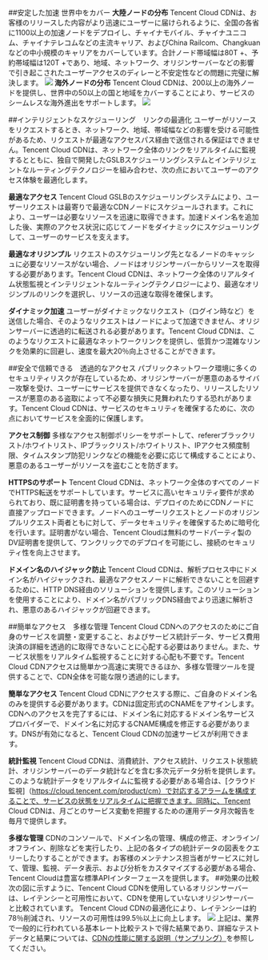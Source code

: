 ##安定した加速 世界中をカバー
**大陸ノードの分布**
Tencent Cloud CDNは、お客様のリリースした内容がより迅速にユーザーに届けられるように、全国の各省に1100以上の加速ノードをデプロイし、チャイナモバイル、チャイナユニコム、チャイナテレコムなどの主流キャリア、およびChina Railcom、Changkuanなどの中小規模のキャリアをカバーしています。合計ノード帯域幅は80T +、予約帯域幅は120T +であり、地域、ネットワーク、オリジンサーバーなどの影響で引き起こされたユーザーアクセスのディレーと不安定性などの問題に完璧に解決します。
![](https://mc.qcloudimg.com/static/img/19f5708498e59acef7d60a755dee686e/image.png)
**海外ノードの分布**
Tencent Cloud CDNは、200以上の海外ノードを提供し、世界中の50以上の国と地域をカバーすることにより、サービスのシームレスな海外進出をサポートします。
![](https://main.qcloudimg.com/raw/43ad65be07782abc534ffe3fc81ced1a.png)

##インテリジェントなスケジューリング　リンクの最適化
ユーザーがリソースをリクエストするとき、ネットワーク、地域、帯域幅などの影響を受ける可能性があるため、リクエストが最適なアクセスパス経由で送信される保証はできません。Tencent Cloud CDNは、ネットワーク全体のリンクをリアルタイムに監視するとともに、独自で開発したGSLBスケジューリングシステムとインテリジェントなルーティングテクノロジーを組み合わせ、次の点においてユーザーのアクセス体験を最適化します。

**最適なアクセス**
Tencent Cloud GSLBのスケジューリングシステムにより、ユーザーリクエストは最寄りで最適なCDNノードにスケジュールされます。これにより、ユーザーは必要なリソースを迅速に取得できます。加速ドメイン名を追加した後、実際のアクセス状況に応じてノードをダイナミックにスケジューリングして、ユーザーのサービスを支えます。

**最適なオリジンプル**
リクエストのスケジューリング先となるノードのキャッシュに必要なリソースがない場合、ノードはオリジンサーバーからリソースを取得する必要があります。Tencent Cloud CDNは、ネットワーク全体のリアルタイム状態監視とインテリジェントなルーティングテクノロジーにより、最適なオリジンプルのリンクを選択し、リソースの迅速な取得を確保します。

**ダイナミック加速**
ユーザーがダイナミックなリクエスト（ログイン時など）を送信した場合、そのようなリクエストはノードによって加速できません、オリジンサーバーに透過的に転送される必要があります。Tencent Cloud CDNは、このようなリクエストに最適なネットワークリンクを提供し、低質かつ混雑なリンクを効果的に回避し、速度を最大20％向上させることができます。

##安全で信頼できる　透過的なアクセス
パブリックネットワーク環境に多くのセキュリティリスクが存在しているため、オリジンサーバーが悪意のあるサイバー攻撃を受け、ユーザーにサービスを提供できなくなったり、リリースしたリソースが悪意のある盗取によって不必要な損失に見舞われたりする恐れがあります。Tencent Cloud CDNは、サービスのセキュリティを確保するために、次の点においてサービスを全面的に保護します。

**アクセス制御**
多様なアクセス制御ポリシーをサポートして、refererブラックリスト/ホワイトリスト、IPブラックリスト/ホワイトリスト、IPアクセス頻度制限、タイムスタンプ防犯リンクなどの機能を必要に応じて構成することにより、悪意のあるユーザーがリソースを盗むことを防ぎます。

**HTTPSのサポート**
Tencent Cloud CDNは、ネットワーク全体のすべてのノードでHTTPS転送をサポートしています。サービスに高いセキュリティ要件が求められており、既に証明書を持っている場合は、デプロイのためにCDNノードに直接アップロードできます。ノードへのユーザーリクエストとノードのオリジンプルリクエスト両者ともに対して、データセキュリティを確保するために暗号化を行います。証明書がない場合、Tencent Cloudは無料のサードパーティ製のDV証明書を提供して、ワンクリックでのデプロイを可能にし、接続のセキュリティ性を向上させます。

**ドメイン名のハイジャック防止**
Tencent Cloud CDNは、解析プロセス中にドメイン名がハイジャックされ、最適なアクセスノードに解析できないことを回避するために、HTTP DNS経由のソリューションを提供します。このソリューションを使用することにより、ドメイン名がパブリックDNS経由でより迅速に解析され、悪意のあるハイジャックが回避できます。

##簡単なアクセス　多様な管理
Tencent Cloud CDNへのアクセスのためにご自身のサービスを調整・変更すること、およびサービス統計データ、サービス費用決済の詳細を透過的に取得できないことに心配する必要はありません。また、サービス状態をリアルタイム監視することに対する心配も不要です。Tencent Cloud CDNアクセスは簡単かつ高速に実現できるほか、多様な管理ツールを提供することで、CDN全体を可能な限り透過的にします。

**簡単なアクセス**
Tencent Cloud CDNにアクセスする際に、ご自身のドメイン名のみを提供する必要があります。CDNは固定形式のCNAMEをアサインします。CDNへのアクセスを完了するには、ドメイン名に対応するドメイン名サービスプロバイダーで、ドメイン名に対応するCNAME構成を修正する必要があります。DNSが有効になると、Tencent Cloud CDNの加速サービスが利用できます。

**統計監視**
Tencent Cloud CDNは、消費統計、アクセス統計、リクエスト状態統計、オリジンサーバーのデータ統計などを含む多次元データ分析を提供します。このような統計データをリアルタイムに監視する必要がある場合は、[クラウド監視]（https://cloud.tencent.com/product/cm）で対応するアラームを構成することで、サービスの状態をリアルタイムに把握できます。同時に、Tencent Cloud CDNは、月ごとのサービス変動を把握するための運用データ月次報告を毎月で提供します。

**多様な管理**
CDNのコンソールで、ドメイン名の管理、構成の修正、オンライン/オフライン、削除などを実行したり、上記の各タイプの統計データの図表をクエリーしたりすることができます。お客様のメンテナンス担当者がサービスに対して、管理、監視、データ表示、および分析をカスタマイズする必要がある場合、Tencent Cloudは豊富な標準APIインターフェースを提供します。
##効果の比較
次の図に示すように、Tencent Cloud CDNを使用しているオリジンサーバーは、レイテンシーと可用性において、CDNを使用していないオリジンサーバーと比較されています。 Tencent Cloud CDNの最適化により、レイテンシーは約78％削減され、リソースの可用性は99.5％以上に向上します。
![](https://mc.qcloudimg.com/static/img/f3f9a16b4ccd0b863509a496b45249d4/image.png)
上記は、業界で一般的に行われている基本レート比較テストで得た結果であり、詳細なテストデータと結果については、[CDNの性能に関する説明（サンプリング）](https://cloud.tencent.com/doc/product/228/1198)を参照してください。
